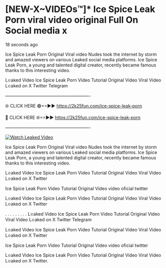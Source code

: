 # [NEW-X~VIDEOs™]* Ice Spice Leak Porn viral video original Full On Social media x

18 seconds ago

Ice Spice Leak Porn Original Viral video Nudes took the internet by storm and amazed viewers on various Leaked social media platforms. Ice Spice Leak Porn, a young and talented digital creator, recently became famous thanks to this interesting video.

L𝚎aked Video Ice Spice Leak Porn Video Tutorial Original Video Viral Video L𝚎aked on X Twitter Telegram

———————————————————-

🌐 CLICK HERE 🟢==►► https://2k25fun.com/ice-spice-leak-porn

🔴 CLICK HERE 🌐==►► https://2k25fun.com/ice-spice-leak-porn

———————————————————-

[![Watch Leaked Video](https://miro.medium.com/v2/resize:fit:828/format:webp/1*cilzJN44JGOrTw9NJCrNHA.gif "Watch Leaked Video")](https://2k25fun.com/ice-spice-leak-porn)

Ice Spice Leak Porn Original Viral video Nudes took the internet by storm and amazed viewers on various Leaked social media platforms. Ice Spice Leak Porn, a young and talented digital creator, recently became famous thanks to this interesting video.

L𝚎aked Video Ice Spice Leak Porn Video Tutorial Original Video Viral Video L𝚎aked on X Twitter

Ice Spice Leak Porn Video Tutorial Original Video video oficial twitter

L𝚎aked Video Ice Spice Leak Porn Video Tutorial Original Video Viral Video L𝚎aked on X Twitter

. . . . . . . . . L𝚎aked Video Ice Spice Leak Porn Video Tutorial Original Video Viral Video L𝚎aked on X Twitter Telegram

L𝚎aked Video Ice Spice Leak Porn Video Tutorial Original Video Viral Video L𝚎aked on X Twitter

Ice Spice Leak Porn Video Tutorial Original Video video oficial twitter

L𝚎aked Video Ice Spice Leak Porn Video Tutorial Original Video Viral Video L𝚎aked on X Twitter.